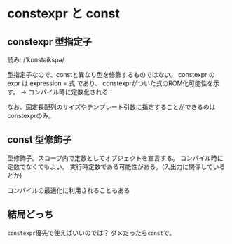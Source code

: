 # constexpr と const



 ## constexpr 型指定子

読み: /\'kɒnstəikspə/

型指定子なので、constと異なり型を修飾するものではない。
constexpr の expr は expression = 式 であり、
constexprがついた式のROM化可能性を示す。
→ コンパイル時に定数化される！

なお、固定長配列のサイズやテンプレート引数に指定することができるのはconstexprのみ。



## const 型修飾子

型修飾子。スコープ内で定数としてオブジェクトを宣言する。
コンパイル時に定数でなくてもよい。
実行時定数である可能性がある。(入出力に関係しているとか)

コンパイルの最適化に利用されることもある



## 結局どっち

`constexpr`優先で使えばいいのでは？
ダメだったら`const`で。
